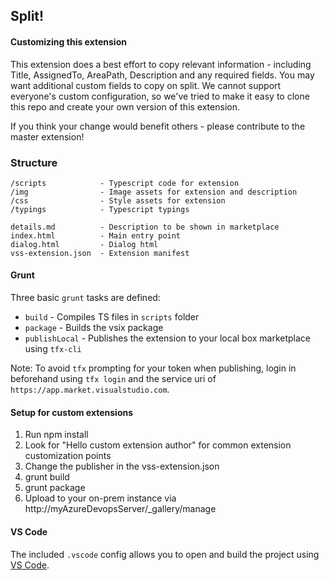 ## Split! ##

#### Customizing this extension ####

This extension does a best effort to copy relevant information - including Title, AssignedTo, AreaPath, Description and any required fields. You may want additional custom fields to copy on split. We cannot support everyone's custom configuration, so we've tried to make it easy to clone this repo and create your own version of this extension. 

If you think your change would benefit others - please contribute to the master extension! 

### Structure ###

```
/scripts            - Typescript code for extension
/img                - Image assets for extension and description
/css                - Style assets for extension
/typings            - Typescript typings

details.md          - Description to be shown in marketplace   
index.html          - Main entry point
dialog.html         - Dialog html
vss-extension.json  - Extension manifest
```
#### Grunt ####

Three basic `grunt` tasks are defined:

* `build` - Compiles TS files in `scripts` folder
* `package` - Builds the vsix package
* `publishLocal` - Publishes the extension to your local box marketplace using `tfx-cli`

Note: To avoid `tfx` prompting for your token when publishing, login in beforehand using `tfx login` and the service uri of ` https://app.market.visualstudio.com`.

#### Setup for custom extensions ####

1. Run npm install 
2. Look for "Hello custom extension author" for common extension customization points
3. Change the publisher in the vss-extension.json
4. grunt build
5. grunt package
6. Upload to your on-prem instance via http://myAzureDevopsServer/_gallery/manage

#### VS Code ####

The included `.vscode` config allows you to open and build the project using [VS Code](https://code.visualstudio.com/).
